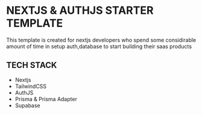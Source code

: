 # NEXTJS & AUTHJS STARTER TEMPLATE

This template is created for nextjs developers who spend some considirable amount of time in setup auth,database to start building their saas products

## TECH STACK

- Nextjs
- TailwindCSS
- AuthJS
- Prisma & Prisma Adapter
- Supabase
